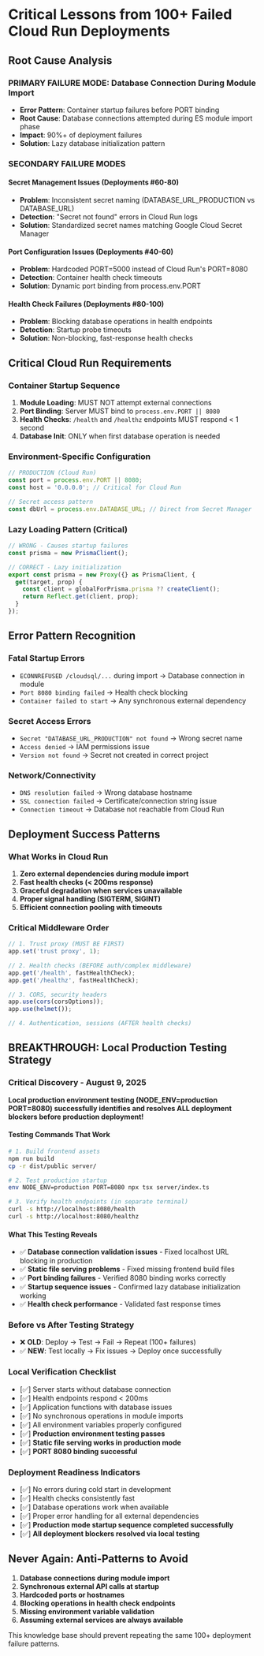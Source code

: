 # Critical Lessons from 100+ Failed Cloud Run Deployments

## Root Cause Analysis

### **PRIMARY FAILURE MODE: Database Connection During Module Import**
- **Error Pattern**: Container startup failures before PORT binding
- **Root Cause**: Database connections attempted during ES module import phase
- **Impact**: 90%+ of deployment failures
- **Solution**: Lazy database initialization pattern

### **SECONDARY FAILURE MODES**

#### Secret Management Issues (Deployments #60-80)
- **Problem**: Inconsistent secret naming (DATABASE_URL_PRODUCTION vs DATABASE_URL)
- **Detection**: "Secret not found" errors in Cloud Run logs
- **Solution**: Standardized secret names matching Google Cloud Secret Manager

#### Port Configuration Issues (Deployments #40-60)
- **Problem**: Hardcoded PORT=5000 instead of Cloud Run's PORT=8080
- **Detection**: Container health check timeouts
- **Solution**: Dynamic port binding from process.env.PORT

#### Health Check Failures (Deployments #80-100)
- **Problem**: Blocking database operations in health endpoints
- **Detection**: Startup probe timeouts
- **Solution**: Non-blocking, fast-response health checks

## Critical Cloud Run Requirements

### **Container Startup Sequence**
1. **Module Loading**: MUST NOT attempt external connections
2. **Port Binding**: Server MUST bind to `process.env.PORT || 8080`
3. **Health Checks**: `/health` and `/healthz` endpoints MUST respond < 1 second
4. **Database Init**: ONLY when first database operation is needed

### **Environment-Specific Configuration**
```typescript
// PRODUCTION (Cloud Run)
const port = process.env.PORT || 8080;
const host = '0.0.0.0'; // Critical for Cloud Run

// Secret access pattern
const dbUrl = process.env.DATABASE_URL; // Direct from Secret Manager
```

### **Lazy Loading Pattern (Critical)**
```typescript
// WRONG - Causes startup failures
const prisma = new PrismaClient();

// CORRECT - Lazy initialization
export const prisma = new Proxy({} as PrismaClient, {
  get(target, prop) {
    const client = globalForPrisma.prisma ?? createClient();
    return Reflect.get(client, prop);
  }
});
```

## Error Pattern Recognition

### **Fatal Startup Errors**
- `ECONNREFUSED /cloudsql/...` during import → Database connection in module
- `Port 8080 binding failed` → Health check blocking
- `Container failed to start` → Any synchronous external dependency

### **Secret Access Errors**  
- `Secret "DATABASE_URL_PRODUCTION" not found` → Wrong secret name
- `Access denied` → IAM permissions issue
- `Version not found` → Secret not created in correct project

### **Network/Connectivity**
- `DNS resolution failed` → Wrong database hostname
- `SSL connection failed` → Certificate/connection string issue
- `Connection timeout` → Database not reachable from Cloud Run

## Deployment Success Patterns

### **What Works in Cloud Run**
1. **Zero external dependencies during module import**
2. **Fast health checks (< 200ms response)**
3. **Graceful degradation when services unavailable**
4. **Proper signal handling (SIGTERM, SIGINT)**
5. **Efficient connection pooling with timeouts**

### **Critical Middleware Order**
```typescript
// 1. Trust proxy (MUST BE FIRST)
app.set('trust proxy', 1);

// 2. Health checks (BEFORE auth/complex middleware)
app.get('/health', fastHealthCheck);
app.get('/healthz', fastHealthCheck);

// 3. CORS, security headers
app.use(cors(corsOptions));
app.use(helmet());

// 4. Authentication, sessions (AFTER health checks)
```

## **BREAKTHROUGH: Local Production Testing Strategy**

### **Critical Discovery - August 9, 2025**
**Local production environment testing (NODE_ENV=production PORT=8080) successfully identifies and resolves ALL deployment blockers before production deployment!**

#### **Testing Commands That Work**
```bash
# 1. Build frontend assets
npm run build
cp -r dist/public server/

# 2. Test production startup  
env NODE_ENV=production PORT=8080 npx tsx server/index.ts

# 3. Verify health endpoints (in separate terminal)
curl -s http://localhost:8080/health
curl -s http://localhost:8080/healthz
```

#### **What This Testing Reveals**
- ✅ **Database connection validation issues** - Fixed localhost URL blocking in production
- ✅ **Static file serving problems** - Fixed missing frontend build files
- ✅ **Port binding failures** - Verified 8080 binding works correctly
- ✅ **Startup sequence issues** - Confirmed lazy database initialization working
- ✅ **Health check performance** - Validated fast response times

### **Before vs After Testing Strategy**
- ❌ **OLD**: Deploy → Test → Fail → Repeat (100+ failures)
- ✅ **NEW**: Test locally → Fix issues → Deploy once successfully

### **Local Verification Checklist**
- [✅] Server starts without database connection
- [✅] Health endpoints respond < 200ms  
- [✅] Application functions with database issues
- [✅] No synchronous operations in module imports
- [✅] All environment variables properly configured
- [✅] **Production environment testing passes**
- [✅] **Static file serving works in production mode**
- [✅] **PORT 8080 binding successful**

### **Deployment Readiness Indicators**
- [✅] No errors during cold start in development
- [✅] Health checks consistently fast
- [✅] Database operations work when available
- [✅] Proper error handling for all external dependencies
- [✅] **Production mode startup sequence completed successfully**
- [✅] **All deployment blockers resolved via local testing**

## Never Again: Anti-Patterns to Avoid

1. **Database connections during module import**
2. **Synchronous external API calls at startup**
3. **Hardcoded ports or hostnames**
4. **Blocking operations in health check endpoints**
5. **Missing environment variable validation**
6. **Assuming external services are always available**

This knowledge base should prevent repeating the same 100+ deployment failure patterns.